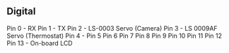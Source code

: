 Digital
-------
Pin 0  - RX
Pin 1  - TX
Pin 2  - LS-0003 Servo (Camera)
Pin 3  - LS 0009AF Servo (Thermostat)
Pin 4  - 
Pin 5
Pin 6
Pin 7
Pin 8
Pin 9
Pin 10
Pin 11
Pin 12
Pin 13 - On-board LCD